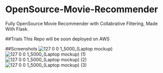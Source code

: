 # OpenSource-Movie-Recommender
Fully OpenSource Movie Recommender with Collabrative Filtering,
Made With Flask.

##Trials
This Repo will be soon deployed on AWS


##Screenshots
![127 0 0 1_5000_(Laptop mockup)](https://user-images.githubusercontent.com/73527944/220157705-7f0f4887-c908-460c-a988-9c48eabb8816.png)
![127 0 0 1_5000_(Laptop mockup) (1)](https://user-images.githubusercontent.com/73527944/220157721-60959bc9-38ed-43d4-851c-1c472aa8d941.png)
![127 0 0 1_5000_(Laptop mockup) (2)](https://user-images.githubusercontent.com/73527944/220157729-c1585796-5466-454c-b52e-eaae34df21bb.png)
![127 0 0 1_5000_(Laptop mockup) (3)](https://user-images.githubusercontent.com/73527944/220157740-0907a618-2c9e-4e76-ba9a-90717f5412fd.png)




